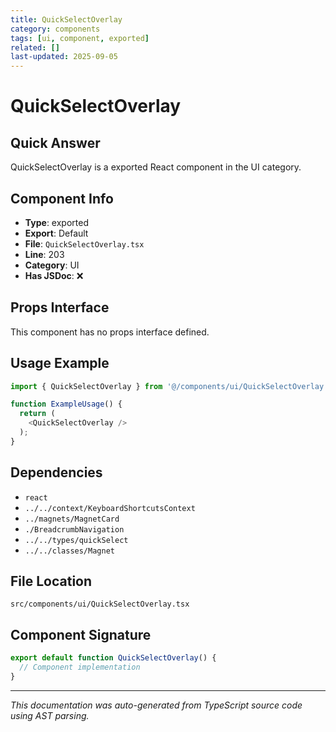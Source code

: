 ```yaml
---
title: QuickSelectOverlay
category: components
tags: [ui, component, exported]
related: []
last-updated: 2025-09-05
---
```


# QuickSelectOverlay

## Quick Answer
QuickSelectOverlay is a exported React component in the UI category.

## Component Info

- **Type**: exported
- **Export**: Default
- **File**: `QuickSelectOverlay.tsx`
- **Line**: 203
- **Category**: UI
- **Has JSDoc**: ❌

## Props Interface

This component has no props interface defined.

## Usage Example

```typescript
import { QuickSelectOverlay } from '@/components/ui/QuickSelectOverlay';

function ExampleUsage() {
  return (
    <QuickSelectOverlay />
  );
}
```

## Dependencies


- `react`
- `../../context/KeyboardShortcutsContext`
- `../magnets/MagnetCard`
- `./BreadcrumbNavigation`
- `../../types/quickSelect`
- `../../classes/Magnet`


## File Location

`src/components/ui/QuickSelectOverlay.tsx`

## Component Signature

```typescript
export default function QuickSelectOverlay() { 
  // Component implementation
}
```

---

*This documentation was auto-generated from TypeScript source code using AST parsing.*